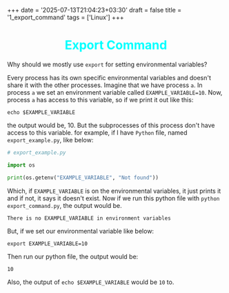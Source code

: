 +++
date = '2025-07-13T21:04:23+03:30'
draft = false
title = '1_export_command'
tags = ['Linux']
+++

# <div style="text-align: center; color: cyan"> Export Command </div>

Why should we mostly use `export` for setting environmental variables?

Every process has its own specific environmental variables and doesn't
share it with the other processes.
Imagine that we have process `a`.
In process `a` we set an environment variable called `EXAMPLE_VARIABLE=10`.
Now, process `a` has access to this variable, so if we print it out like this:

```shell
echo $EXAMPLE_VARIABLE
```

the output would be, 10.
But the subprocesses of this process don't have access to this variable.
for example, if I have `Python` file, named `export_example.py`, like below:

```python
# export_example.py

import os

print(os.getenv("EXAMPLE_VARIABLE", "Not found"))

```

Which, if `EXAMPLE_VARIABLE` is on the environmental variables, it just
prints it and if not, it says it doesn't exist.
Now if we run this python file with `python export_command.py`,
the output would be.

```text
There is no EXAMPLE_VARIABLE in environment variables
```

But, if we set our environmental variable like below:

```shell
export EXAMPLE_VARIABLE=10
```

Then run our python file, the output would be:

```text
10
```

Also, the output of `echo $EXAMPLE_VARIABLE` would be `10` to.

